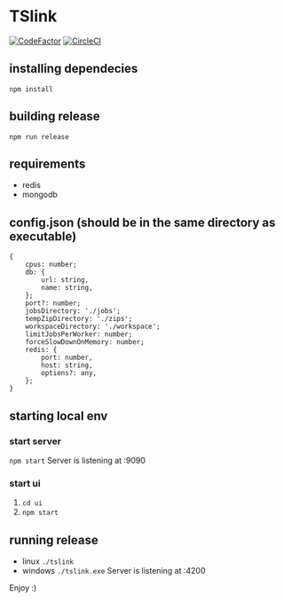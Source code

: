 # TSlink
[![CodeFactor](https://www.codefactor.io/repository/github/dwilkolek/tslink/badge/master)](https://www.codefactor.io/repository/github/dwilkolek/tslink/overview/master) [![CircleCI](https://circleci.com/gh/dwilkolek/tslink.svg?style=svg&circle-token=9f6cf1a914d8c6d59fecd962b78f138fc6c38db7)](https://circleci.com/gh/dwilkolek/tslink)
## installing dependecies
`npm install`

## building release 
`npm run release`

## requirements
- redis
- mongodb

## config.json (should be in the same directory as executable)
```
{
    cpus: number;
    db: {
        url: string,
        name: string,
    };
    port?: number;
    jobsDirectory: './jobs';
    tempZipDirectory: './zips';
    workspaceDirectory: './workspace';
    limitJobsPerWorker: number;
    forceSlowDownOnMemory: number;
    redis: {
        port: number,
        host: string,
        options?: any,
    };
}
```

## starting local env
### start server
`npm start`
Server is listening at :9090

### start ui
1. `cd ui`
2. `npm start`

## running release
- linux `./tslink`
- windows `./tslink.exe`
Server is listening at :4200

Enjoy :)
